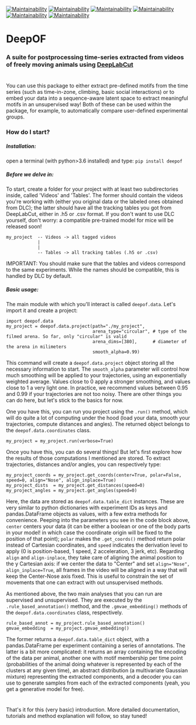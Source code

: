 [![Maintainability](https://gitlab.mpcdf.mpg.de/lucasmir/deepof/badges/master/pipeline.svg)](https://gitlab.mpcdf.mpg.de/lucasmir/deepof/-/pipelines)
[![Maintainability](https://gitlab.mpcdf.mpg.de/lucasmir/deepof/badges/master/coverage.svg)](https://coverage.readthedocs.io/en/coverage-5.3/)
[![Maintainability](https://api.codeclimate.com/v1/badges/c8c92dd2cb077c1beaa3/maintainability)](https://codeclimate.com/github/lucasmiranda42/deepof)
[![Maintainability](https://img.shields.io/badge/release-v0.1.4-informational)](https://pypi.org/project/deepof/)
[![Maintainability](https://img.shields.io/badge/funding-MLFPM-informational)](https://mlfpm.eu/)
[![Maintainability](https://img.shields.io/badge/code%20style-black-black)](https://github.com/psf/black)

# DeepOF
### A suite for postprocessing time-series extracted from videos of freely moving animals using [DeepLabCut](http://www.mousemotorlab.org/deeplabcut)
#

You can use this package to either extract pre-defined motifs from the time series (such as time-in-zone, climbing, 
basic social interactions) or to embed your data into a sequence-aware latent space to extract meaningful motifs in an
unsupervised way! Both of these can be used within the package, for example, to automatically 
compare user-defined experimental groups.

### How do I start?
##### Installation: 
open a terminal (with python>3.6 installed) and type: 
``` pip install deepof ```

##### Before we delve in:
To start, create a folder for your project
 with at least two subdirectories inside, called 'Videos' and 'Tables'. The former should contain the videos you're
 working with (either you original data or the labeled ones obtained from DLC); the latter should have all the tracking 
 tables you got from DeepLabCut, either in .h5 or .csv format. If you don't want to use DLC yourself, don't worry:
 a compatible pre-trained model for mice will be released soon!
```
my_project  -- Videos -> all tagged videos
            |
            |
            -- Tables -> all tracking tables (.h5 or .csv)
```
IMPORTANT: You should make sure that the tables and videos correspond to the same experiments. While the names should 
be compatible, this is handled by DLC by default.

##### Basic usage:

The main module with which you'll interact is called ```deepof.data```. Let's import it and create a project:
```
import deepof.data
my_project = deepof.data.project(path="./my_project",
                                 arena_type="circular", # type of the filmed arena. So far, only "circular" is valid
                                 arena_dims=[380],      # diameter of the arena in milimeters
                                 smooth_alpha=0.99)
```
This command will create a ```deepof.data.project``` object storing all the necessary information to start. The ```smooth_alpha```
parameter will control how much smoothing will be applied to your trajectories, using an exponentially weighted average.
Values close to 0 apply a stronger smoothing, and values close to 1 a very light one. In practice, we recommend values
between 0.95 and 0.99 if your trajectories are not too noisy. There are other things you can do here, but let's stick to
the basics for now.  
  
One you have this, you can run you project using the ```.run()``` method, which will do quite a lot of computing under
the hood (load your data, smooth your trajectories, compute distances and angles). The returned object belongs to the 
```deepof.data.coordinates``` class.
```
my_project = my_project.run(verbose=True)
```

Once you have this, you can do several things! But let's first explore how the results of those computations I mentioned
are stored. To extract trajectories, distances and/or angles, you can respectively type:
```
my_project_coords = my_project.get_coords(center=True, polar=False, speed=0, align="Nose", align_inplace=True)
my_project_dists  = my_project.get_distances(speed=0)
my_project_angles = my_project.get_angles(speed=0)
```
Here, the data are stored as ```deepof.data.table_dict``` instances. These are very similar to python dictionaries
with experiment IDs as keys and pandas.DataFrame objects as values, with a few extra methods for convenience. Peeping
into the parameters you see in the code block above, ```center``` centers your data (it can be either a boolean or
one of the body parts in your model! in which case the coordinate origin will be fixed to the position of that point);
```polar``` makes the ```.get_coords()``` method return polar instead of Cartesian coordinates, and ```speed``` 
indicates the derivation level to apply (0 is position-based, 1 speed, 2 acceleration, 3 jerk, etc). Regarding 
```align``` and ```align-inplace```, they take care of aligning the animal position to the y Cartesian axis: if we
center the data to "Center" and set ```align="Nose", align_inplace=True```, all frames in the video will be aligned in a
way that will keep the Center-Nose axis fixed. This is useful to constrain the set of movements that one can extract
with out unsupervised methods.

As mentioned above, the two main analyses that you can run are supervised and unsupervised. They are executed by
the ```.rule_based_annotation()``` method, and the ```.gmvae_embedding()``` methods of the ```deepof.data.coordinates``` 
class, respectively.
```
rule_based_annot = my_project.rule_based_annotation()
gmvae_embedding  = my_project.gmvae_embedding()
```
The former returns a ```deepof.data.table_dict``` object, with a pandas.DataFrame per experiment containing a series of 
annotations. The latter is a bit more complicated: it returns an array containing the encoding of the data per animal, 
another one with motif membership per time point (probabilities of the animal doing whatever is represented by each of 
the clusters at any given time), an abstract distribution (a multivariate Gaussian mixture) representing the extracted
 components, and a decoder you can use to generate samples from each of the extracted components (yeah, 
 you get a generative model for free).

 #
 
 That's it for this (very basic) introduction. More detailed documentation, tutorials and method explanation will follow,
 so stay tuned!